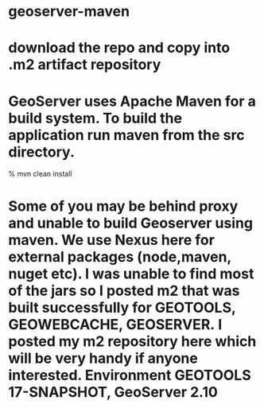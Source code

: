 # geoserver-maven
# download the repo and copy into .m2 artifact repository
# GeoServer uses Apache Maven for a build system. To build the application run maven from the src directory.
 % mvn clean install
# Some of you may be behind proxy and unable to build Geoserver using maven. We use Nexus here for external packages (node,maven, nuget etc). I was unable to find most of the jars so I posted m2 that was built successfully for GEOTOOLS, GEOWEBCACHE, GEOSERVER. I posted my m2 repository here which will be very handy if anyone interested. Environment GEOTOOLS 17-SNAPSHOT, GeoServer 2.10 
